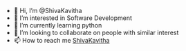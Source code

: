 - 👋 Hi, I’m @ShivaKavitha
- 👀 I’m interested in Software Development
- 🌱 I’m currently learning python
- 💞️ I’m looking to collaborate on people with similar interest
- 📫 How to reach me <a href="https://www.linkedin.com/in/shivakavitha/" target="_blank">ShivaKavitha</a>
